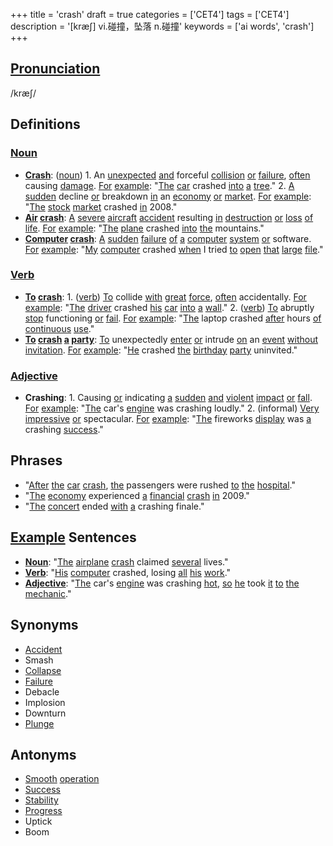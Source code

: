+++
title = 'crash'
draft = true
categories = ['CET4']
tags = ['CET4']
description = '[kræ∫] vi.碰撞，坠落 n.碰撞'
keywords = ['ai words', 'crash']
+++

## [Pronunciation](/post/pronunciation/)
/kræʃ/

## Definitions
### [Noun](/post/noun/)
- **[Crash](/post/crash/)**: ([noun](/post/noun/)) 1. An [unexpected](/post/unexpected/) [and](/post/and/) forceful [collision](/post/collision/) [or](/post/or/) [failure](/post/failure/), [often](/post/often/) causing [damage](/post/damage/). [For](/post/for/) [example](/post/example/): "[The](/post/the/) [car](/post/car/) crashed [into](/post/into/) [a](/post/a/) [tree](/post/tree/)." 2. [A](/post/a/) [sudden](/post/sudden/) decline [or](/post/or/) breakdown [in](/post/in/) an [economy](/post/economy/) [or](/post/or/) [market](/post/market/). [For](/post/for/) [example](/post/example/): "[The](/post/the/) [stock](/post/stock/) [market](/post/market/) crashed [in](/post/in/) 2008."
- **[Air](/post/air/) [crash](/post/crash/)**: [A](/post/a/) [severe](/post/severe/) [aircraft](/post/aircraft/) [accident](/post/accident/) resulting [in](/post/in/) [destruction](/post/destruction/) [or](/post/or/) [loss](/post/loss/) [of](/post/of/) [life](/post/life/). [For](/post/for/) [example](/post/example/): "[The](/post/the/) [plane](/post/plane/) crashed [into](/post/into/) [the](/post/the/) mountains."
- **[Computer](/post/computer/) [crash](/post/crash/)**: [A](/post/a/) [sudden](/post/sudden/) [failure](/post/failure/) [of](/post/of/) [a](/post/a/) [computer](/post/computer/) [system](/post/system/) [or](/post/or/) software. [For](/post/for/) [example](/post/example/): "[My](/post/my/) [computer](/post/computer/) crashed [when](/post/when/) I tried [to](/post/to/) [open](/post/open/) [that](/post/that/) [large](/post/large/) [file](/post/file/)."

### [Verb](/post/verb/)
- **[To](/post/to/) [crash](/post/crash/)**: 1. ([verb](/post/verb/)) [To](/post/to/) collide [with](/post/with/) [great](/post/great/) [force](/post/force/), [often](/post/often/) accidentally. [For](/post/for/) [example](/post/example/): "[The](/post/the/) [driver](/post/driver/) crashed [his](/post/his/) [car](/post/car/) [into](/post/into/) [a](/post/a/) [wall](/post/wall/)." 2. ([verb](/post/verb/)) [To](/post/to/) abruptly [stop](/post/stop/) functioning [or](/post/or/) [fail](/post/fail/). [For](/post/for/) [example](/post/example/): "[The](/post/the/) laptop crashed [after](/post/after/) hours [of](/post/of/) [continuous](/post/continuous/) [use](/post/use/)."
- **[To](/post/to/) [crash](/post/crash/) [a](/post/a/) [party](/post/party/)**: [To](/post/to/) unexpectedly [enter](/post/enter/) [or](/post/or/) intrude [on](/post/on/) an [event](/post/event/) [without](/post/without/) [invitation](/post/invitation/). [For](/post/for/) [example](/post/example/): "[He](/post/he/) crashed [the](/post/the/) [birthday](/post/birthday/) [party](/post/party/) uninvited."

### [Adjective](/post/adjective/)
- **Crashing**: 1. Causing [or](/post/or/) indicating [a](/post/a/) [sudden](/post/sudden/) [and](/post/and/) [violent](/post/violent/) [impact](/post/impact/) [or](/post/or/) [fall](/post/fall/). [For](/post/for/) [example](/post/example/): "[The](/post/the/) car's [engine](/post/engine/) was crashing loudly." 2. (informal) [Very](/post/very/) [impressive](/post/impressive/) [or](/post/or/) spectacular. [For](/post/for/) [example](/post/example/): "[The](/post/the/) fireworks [display](/post/display/) was [a](/post/a/) crashing [success](/post/success/)."

## Phrases
- "[After](/post/after/) [the](/post/the/) [car](/post/car/) [crash](/post/crash/), [the](/post/the/) passengers were rushed [to](/post/to/) [the](/post/the/) [hospital](/post/hospital/)."
- "[The](/post/the/) [economy](/post/economy/) experienced [a](/post/a/) [financial](/post/financial/) [crash](/post/crash/) [in](/post/in/) 2009."
- "[The](/post/the/) [concert](/post/concert/) ended [with](/post/with/) [a](/post/a/) crashing finale."

## [Example](/post/example/) Sentences
- **[Noun](/post/noun/)**: "[The](/post/the/) [airplane](/post/airplane/) [crash](/post/crash/) claimed [several](/post/several/) lives."
- **[Verb](/post/verb/)**: "[His](/post/his/) [computer](/post/computer/) crashed, losing [all](/post/all/) [his](/post/his/) [work](/post/work/)."
- **[Adjective](/post/adjective/)**: "[The](/post/the/) car's [engine](/post/engine/) was crashing [hot](/post/hot/), [so](/post/so/) [he](/post/he/) took [it](/post/it/) [to](/post/to/) [the](/post/the/) [mechanic](/post/mechanic/)."

## Synonyms
- [Accident](/post/accident/)
- Smash
- [Collapse](/post/collapse/)
- [Failure](/post/failure/)
- Debacle
- Implosion
- Downturn
- [Plunge](/post/plunge/)

## Antonyms
- [Smooth](/post/smooth/) [operation](/post/operation/)
- [Success](/post/success/)
- [Stability](/post/stability/)
- [Progress](/post/progress/)
- Uptick
- Boom
